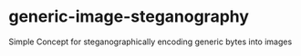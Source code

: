 # generic-image-steganography
Simple Concept for steganographically encoding generic bytes into images
